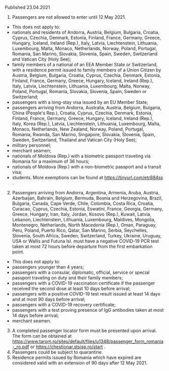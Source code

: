 Published 23.04.2021
1. Passengers are not allowed to enter until 12 May 2021.
- This does not apply to:
- nationals and residents of Andorra, Austria, Belgium, Bulgaria, Croatia, Cyprus, Czechia, Denmark, Estonia, Finland, France, Germany, Greece, Hungary, Iceland, Ireland (Rep.), Italy, Latvia, Liechtenstein, Lithuania, Luxembourg, Malta, Monaco, Netherlands, Norway, Poland, Portugal, Romania, San Marino, Slovakia, Slovenia, Spain, Sweden, Switzerland and Vatican City (Holy See);
- family members of a national of an EEA Member State or Switzerland, with a residence permit issued to family members of a Union Citizen by Austria, Belgium, Bulgaria, Croatia, Cyprus, Czechia, Denmark, Estonia, Finland, France, Germany, Greece, Hungary, Iceland, Ireland (Rep.), Italy, Latvia, Liechtenstein, Lithuania, Luxembourg, Malta, Norway, Poland, Portugal, Romania, Slovakia, Slovenia, Spain, Sweden or Switzerland;
- passengers with a long-stay visa issued by an EU Member State;
- passengers arriving from Andorra, Australia, Austria, Belgium, Bulgaria, China (People's Rep.), Croatia, Cyprus, Czechia, Denmark, Estonia, Finland, France, Germany, Greece, Hungary, Iceland, Ireland (Rep.), Italy, Korea (Rep.), Latvia, Liechtenstein, Lithuania, Luxembourg, Malta, Monaco, Netherlands, New Zealand, Norway, Poland, Portugal, Romania, Rwanda, San Marino, Singapore, Slovakia, Slovenia, Spain, Sweden, Switzerland, Thailand and Vatican City (Holy See);
- military personnel;
- merchant seamen;
- nationals of Moldova (Rep.) with a biometric passport traveling via Romania for a maximum of 36 hours;
- nationals of Moldova (Rep.) with a non-biometric passport and a transit visa;
- students.
More exemptions can be found at <a href="https://tinyurl.com/etr884ss">https://tinyurl.com/etr884ss</a> .
2. Passengers arriving from Andorra, Argentina, Armenia, Aruba, Austria, Azerbaijan, Bahrain, Belgium, Bermuda, Bosnia and Herzegovina, Brazil, Bulgaria, Canada, Cape Verde, Chile, Colombia, Costa Rica, Croatia, Curacao, Cyprus, Czechia, Estonia, Eswatini, France, Georgia, Germany, Greece, Hungary, Iran, Italy, Jordan, Kosovo (Rep.), Kuwait, Latvia, Lebanon, Liechtenstein, Lithuania, Luxembourg, Maldives, Mongolia, Montenegro, Netherlands, North Macedonia (Rep.), Oman, Paraguay, Peru, Poland, Puerto Rico, Qatar, San Marino, Serbia, Seychelles, Slovenia, South Africa, Sweden, Switzerland, Turkey, Ukraine, Uruguay, USA or Wallis and Futuna Isl. must have a negative COVID-19 PCR test taken at most 72 hours before departure from the first embarkation point.
- This does not apply to:
- passengers younger than 4 years;
- passengers with a consular, diplomatic, official, service or special passport traveling on duty and their family members;
- passengers with a COVID-19 vaccination certificate if the passenger received the second dose at least 10 days before arrival;
- passengers with a positive COVID-19 test result issued at least 14 days and at most 90 days before arrival;
- passengers with a COVID-19 recovery certificate;
- passengers with a test proving presence of IgG antibodies taken at most 14 days before arrival;
- merchant seamen.
3. A completed passenger locator form must be presented upon arrival. The form can be obtained at <a href="https://www.tarom.ro/sites/default/files/u1348/passenger_form_romania-_ro.pdf">https://www.tarom.ro/sites/default/files/u1348/passenger_form_romania-_ro.pdf</a> or <a href="https://chestionar.stsisp.ro/start">https://chestionar.stsisp.ro/start</a> .
4. Passengers could be subject to quarantine.
5. Residence permits issued by Romania which have expired are considered valid with an extension of 90 days after 12 May 2021. 

